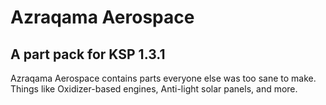 # Azraqama Aerospace

## A part pack for KSP 1.3.1

Azraqama Aerospace contains parts everyone else was too sane to make. Things like Oxidizer-based engines, Anti-light solar panels, and more.
